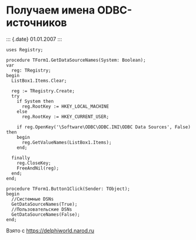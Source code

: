 Получаем имена ODBC-источников
==============================

::: {.date}
01.01.2007
:::

    uses Registry; 
     
    procedure TForm1.GetDataSourceNames(System: Boolean); 
    var 
      reg: TRegistry; 
    begin 
      ListBox1.Items.Clear; 
     
      reg := TRegistry.Create; 
      try 
        if System then 
          reg.RootKey := HKEY_LOCAL_MACHINE 
        else 
          reg.RootKey := HKEY_CURRENT_USER; 
     
        if reg.OpenKey('\Software\ODBC\ODBC.INI\ODBC Data Sources', False) then 
        begin 
          reg.GetValueNames(ListBox1.Items); 
        end; 
     
      finally 
        reg.CloseKey; 
        FreeAndNil(reg); 
      end; 
    end; 
     
    procedure TForm1.Button1Click(Sender: TObject); 
    begin 
      //Системные DSNs 
      GetDataSourceNames(True); 
      //Пользовательские DSNs 
      GetDataSourceNames(False); 
    end;

Взято с <https://delphiworld.narod.ru>
